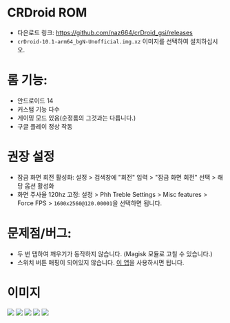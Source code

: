 # CRDroid ROM

* 다은로드 링크: https://github.com/naz664/crDroid_gsi/releases
*  `crDroid-10.1-arm64_bgN-Unofficial.img.xz` 이미지를 선택하여 설치하십시오.

# 롬 기능: 
* 안드로이드 14
* 커스텀 기능 다수
* 게이밍 모드 있음(순정롬의 그것과는 다릅니다.)
* 구글 플레이 정상 작동

# 권장 설정
* 잠금 화면 회전 활성화: 설정 > 검색창에 "회전" 입력 > "잠금 화면 회전" 선택 > 해당 옵션 활성화
* 화면 주사율 120hz 고정: 설정 > Phh Treble Settings > Misc features > Force FPS > `1600x2560@120.00001`을 선택하면 됩니다.

# 문제점/버그: 
* 두 번 탭하여 깨우기가 동작하지 않습니다. (Magisk 모듈로 고칠 수 있습니다.)
* 스위치 버튼 매핑이 되어있지 않습니다. [이 앱](https://play.google.com/store/apps/details?id=io.github.sds100.keymapper&hl=es&gl=US)을 사용하시면 됩니다.

# 이미지
![](/images/cdroid/1.jpg)
![](/images/cdroid/2.jpg)
![](/images/cdroid/3.jpg)
![](/images/cdroid/4.jpg)
![](/images/cdroid/5.jpg)
